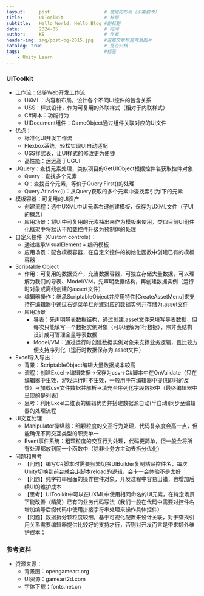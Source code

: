 ```yaml
---
layout:     post   				    # 使用的布局（不需要改）
title:      UIToolkit 				# 标题 
subtitle:   Hello World, Hello Blog #副标题
date:       2024-05 				# 时间
author:     KS 						# 作者
header-img: img/post-bg-2015.jpg 	#这篇文章标题背景图片
catalog: true 						# 是否归档
tags:								#标签
    - Unity Learn
---
```


### UIToolkit
- 工作流：借鉴Web开发工作流
    - UXML：内容和布局，设计各个不同UI控件的包含关系
    - USS：样式设计，作为可复用的外联样式（相对于内联样式）
    - C#脚本：功能行为
    - UIDocument组件：GameObject通过组件关联对应的UI文件
- 优点：
    - 标准化UI开发工作流
    - Flexbox系统，轻松实现UI自动适配
    - USS样式表，让UI样式的修改更为便捷
    - 高性能：远远高于UGUI
- UQuery：查找元素处理，类似项目的GetUIObject根据控件名获取控件对象
    - Query：查找多个元素
    - Q：查找首个元素，等价于Query.First()的处理
    - Query.AtIndex(i)：从Query获取的多个元素中查找索引为i下的元素
- 模板容器：可复用的UI资产
    - 创建流程：选中UXML中UI元素右键创建模板，保存为UXML文件（子UI的概念）
    - 应用场景：将UI中可复用的元素抽出来作为模板来使用，类似目前UI组件化框架中将默认不加载控件升级为预制体的处理
- 自定义控件（Custom controls）：
    - 通过继承VisualElement + 编码模板
    - 应用场景：配合模板容器，在自定义控件的初始化函数中创建已有的模板容器
- Scriptable Object
    - 作用：可复用的数据资产，充当数据容器，可独立存储大量数据，可以理解为我们的导表、Model/VM，先声明数据结构，再创建数据实例（运行时对象或离线创建的assert文件）
    - 编辑器操作：继承ScriptableObject并应用特性[CreateAssetMenu]来支持在编辑器中通过右键菜单栏创建对应的数据实例并存储为.asset文件
    - 应用场景
        - 导表：先声明导表数据结构，通过创建.asset文件来填写导表数据，但每次只能填写一个数据实例对象（可以理解为1行数据），除非表结构设计成可管理全量导表数据
        - Model/VM：通过运行时创建数据实例对象来支撑业务逻辑，且比较方便支持序列化（运行时数据保存为.asset文件）
- Excel导入导出：
    - 背景：ScriptableObject编辑大量数据成本较高
    - 流程：创建Excel->编辑数据->保存为csv->C#脚本中在OnValidate（只在编辑器中生效，游戏运行时不生效，一般用于在编辑器中提供即时的反馈）->加载csv文件数据并解析->填充至序列化字段数据中（最终编辑器中呈现的是列表）
    - 思考：利用Excel二维表的编辑优势并搭建数据源自动(半自动)同步至编辑器的处理流程
- UI交互处理
    - Manipulator操纵器：细颗粒度的交互行为处理，代码复杂度会高一点，但能确保不同交互类型的职责单一
    - Event事件系统：粗颗粒度的交互行为处理，代码更简单，但一般会将所有处理都放到同一个函数中（除非业务方主动去拆分优化）
- 问题和思考
    - 【问题】编写C#脚本时需要频繁切换UIBuilder复制粘贴控件名，每次Unity切换到前台就会走脚本reload的逻辑，会卡一会体验不是太好
    - 【问题】纯字符串层面的操作控件对象，开发过程中容易出错，也增加后续UI的维护成本
    - 【思考】UIToolkit中可以在UXML中使用相同命名的UI元素，在特定场景下能改善（精简）已有的业务代码写法（我们一般在代码中需要对控件名增加编号后缀代码中使用拼接字符串处理来操作具体控件）
    - 【问题】数据拆分颗粒度较细，基于可视化配置来设计关联，对于查找引用关系需要编辑器提供比较好的支持才行，否则对开发而言是带来额外维护成本；

### 参考资料
- 资源来源：
    - 背景图：opengameart.org
    - UI资源：gameart2d.com
    - 字体下载：fonts.net.cn
